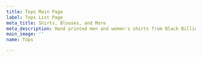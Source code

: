 ```yaml
---
title: Tops Main Page
label: Tops List Page
meta_title: Shirts, Blouses, and More
meta_description: Hand printed men and women's shirts from Black Billion Apparel.
main_image: ''
name: Tops

---
```

